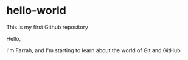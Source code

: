 # hello-world
This is my first Github repository

Hello,

I'm Farrah, and I'm starting to learn about the world of Git and GitHub.
